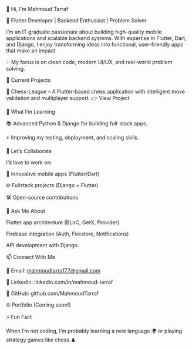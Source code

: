 👋 Hi, I'm Mahmoud Tarraf

🚀 Flutter Developer | Backend Enthusiast | Problem Solver

I’m an IT graduate passionate about building high-quality mobile applications and scalable backend systems. With expertise in Flutter, Dart, and Django, I enjoy transforming ideas into functional, user-friendly apps that make an impact.

💡 My focus is on clean code, modern UI/UX, and real-world problem solving.

🔭 Current Projects

🧩 Chess-League – A Flutter-based chess application with intelligent move validation and multiplayer support.
👉 View Project

🌱 What I’m Learning

📚 Advanced Python & Django for building full-stack apps.

⚡ Improving my testing, deployment, and scaling skills.

🤝 Let’s Collaborate

I’d love to work on:

📱 Innovative mobile apps (Flutter/Dart)

🌐 Fullstack projects (Django + Flutter)

🛠️ Open-source contributions

💬 Ask Me About

Flutter app architecture (BLoC, GetX, Provider)

Firebase integration (Auth, Firestore, Notifications)

API development with Django

📫 Connect With Me

📧 Email: mahmoudtarraf77@gmail.com

💼 LinkedIn: linkedin.com/in/mahmoud-tarraf

🐙 GitHub: github.com/MahmoudTarraf

🌐 Portfolio (Coming soon!)

⚡ Fun Fact

When I’m not coding, I’m probably learning a new language 🌍 or playing strategy games like chess ♟️
